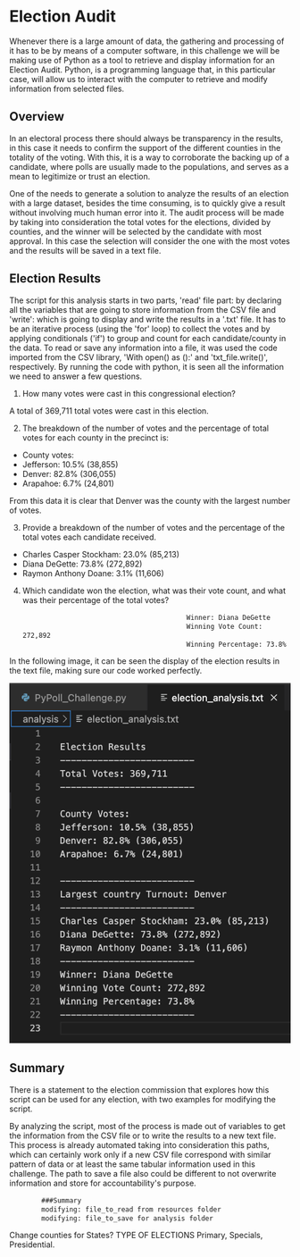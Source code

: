 # Election Audit

Whenever there is a large amount of data, the gathering and processing of it has to be by means of a computer software, in this challenge we will be making use of Python as a tool to retrieve and display information for an Election Audit. Python, is a programming language that, in this particular case, will allow us to interact with the computer to retrieve and modify information from selected files.

## Overview

In an electoral process there should always be transparency in the results, in this case it needs to confirm the support of the different counties in the totality of the voting. With this, it is a way to corroborate the backing up of a candidate, where polls are usually made to the populations, and serves as a mean to legitimize or trust an election. 

One of the needs to generate a solution to analyze the results of an election with a large dataset, besides the time consuming, is to quickly give a result without involving much human error into it. The audit process will be made by taking into consideration the total votes for the elections, divided by counties, and the winner will be selected by the candidate with most approval. In this case the selection will consider the one with the most votes and the results will be saved in a text file.

## Election Results 

The script for this analysis starts in two parts, 'read' file part: by declaring all the variables that are going to store information from the CSV file and 'write': which is going to display and write the results in a '.txt' file. It has to be an iterative process (using the 'for' loop) to collect the votes and by applying conditionals ('if') to group and count for each candidate/county in the data. To read or save any information into a file, it was used the code imported from the CSV library, 'With open() as ():' and 'txt_file.write()', respectively. By running the code with python, it is seen all the information we need to answer a few questions. 

1. How many votes were cast in this congressional election?

A total of 369,711 total votes were cast in this election. 

2. The breakdown of the number of votes and the percentage of total votes for each county in the precinct is: 

- County votes:  
 - Jefferson: 10.5% (38,855)
 - Denver: 82.8% (306,055)
 - Arapahoe: 6.7% (24,801)

From this data it is clear that Denver was the county with the largest number of votes. 

3. Provide a breakdown of the number of votes and the percentage of the total votes each candidate received.

 - Charles Casper Stockham: 23.0% (85,213)
 - Diana DeGette: 73.8% (272,892)
 - Raymon Anthony Doane: 3.1% (11,606)

4. Which candidate won the election, what was their vote count, and what was their percentage of the total votes?

                                                Winner: Diana DeGette
                                                Winning Vote Count: 272,892
                                                Winning Percentage: 73.8%

In the following image, it can be seen the display of the election results in the text file, making sure our code worked perfectly. 

![Election_Audit.png](/Resources/Election_Audit.png) 

## Summary 

There is a statement to the election commission that explores how this script can be used for any election, with two examples for modifying the script.


By analyzing the script, most of the process is made out of variables to get the information from the CSV file or to write the results to a new text file. 
This process is already automated taking into consideration this paths, which can certainly work only if a new CSV file correspond with similar pattern of data or at least the same tabular information used in this challenge. The path to save a file also could be different to not overwrite information and store for accountability's purpose. 

            ###Summary
            modifying: file_to_read from resources folder  
            modifying: file_to_save for analysis folder 
            
            
 Change counties for States?
 TYPE OF ELECTIONS Primary, Specials, Presidential.
